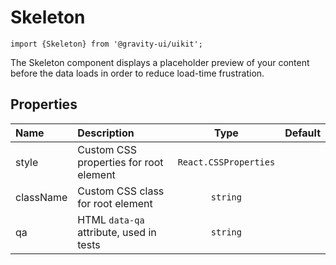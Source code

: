 <!--GITHUB_BLOCK-->

# Skeleton

<!--/GITHUB_BLOCK-->

```tsx
import {Skeleton} from '@gravity-ui/uikit';
```

The Skeleton component displays a placeholder preview of your content before the data loads in order to reduce load-time frustration.

## Properties

| Name      | Description                             |         Type          | Default |
| :-------- | :-------------------------------------- | :-------------------: | :-----: |
| style     | Custom CSS properties for root element  | `React.CSSProperties` |         |
| className | Custom CSS class for root element       |       `string`        |         |
| qa        | HTML `data-qa` attribute, used in tests |       `string`        |         |
